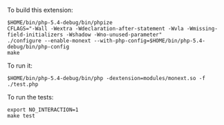 
To build this extension:

    $HOME/bin/php-5.4-debug/bin/phpize
    CFLAGS="-Wall -Wextra -Wdeclaration-after-statement -Wvla -Wmissing-field-initializers -Wshadow -Wno-unused-parameter"
    ./configure --enable-monext --with-php-config=$HOME/bin/php-5.4-debug/bin/php-config
    make

To run it:

    $HOME/bin/php-5.4-debug/bin/php -dextension=modules/monext.so -f ./test.php

To run the tests:

    export NO_INTERACTION=1
    make test
